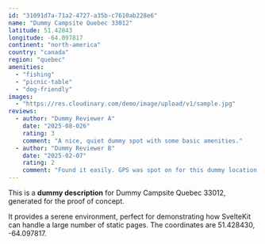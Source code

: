 ```yaml
---
id: "31091d7a-71a2-4727-a35b-c7610ab228e6"
name: "Dummy Campsite Quebec 33012"
latitude: 51.42843
longitude: -64.097817
continent: "north-america"
country: "canada"
region: "quebec"
amenities:
  - "fishing"
  - "picnic-table"
  - "dog-friendly"
images:
  - "https://res.cloudinary.com/demo/image/upload/v1/sample.jpg"
reviews:
  - author: "Dummy Reviewer A"
    date: "2025-08-026"
    rating: 3
    comment: "A nice, quiet dummy spot with some basic amenities."
  - author: "Dummy Reviewer B"
    date: "2025-02-07"
    rating: 2
    comment: "Found it easily. GPS was spot on for this dummy location."
---
```


This is a **dummy description** for Dummy Campsite Quebec 33012, generated for the proof of concept.

It provides a serene environment, perfect for demonstrating how SvelteKit can handle a large number of static pages. The coordinates are 51.428430, -64.097817.
